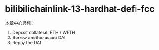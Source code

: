 # bilibilichainlink-13-hardhat-defi-fcc

本章中心思想：

1. Deposit collateral: ETH / WETH
2. Borrow another asset: DAI
3. Repay the DAI
